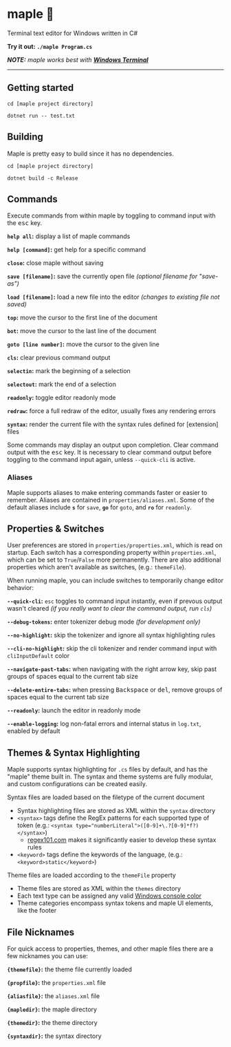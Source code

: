 ﻿# maple 🍁

Terminal text editor for Windows written in C#

**Try it out: `./maple Program.cs`**

***NOTE:** maple works best with [**Windows Terminal**](https://aka.ms/terminal)*

---

## Getting started

`cd [maple project directory]`

`dotnet run -- test.txt`

## Building

Maple is pretty easy to build since it has no dependencies.

`cd [maple project directory]`

`dotnet build -c Release`

## Commands

Execute commands from within maple by toggling to command input with the <kbd>esc</kbd> key.

**`help all`:** display a list of maple commands

**`help [command]`:** get help for a specific command

**`close`:** close maple without saving

**`save [filename]`:** save the currently open file *(optional filename for "save-as")*

**`load [filename]`:** load a new file into the editor *(changes to existing file not saved)*

**`top`:** move the cursor to the first line of the document

**`bot`:** move the cursor to the last line of the document

**`goto [line number]`:** move the cursor to the given line

**`cls`:** clear previous command output

**`selectin`:** mark the beginning of a selection

**`selectout`:** mark the end of a selection

**`readonly`:** toggle editor readonly mode

**`redraw`:** force a full redraw of the editor, usually fixes any rendering errors

**`syntax`:** render the current file with the syntax rules defined for [extension] files

Some commands may display an output upon completion. Clear command output with the <kbd>esc</kbd> key.
It is necessary to clear command output before toggling to the command input again, unless `--quick-cli` is active.

### Aliases

Maple supports aliases to make entering commands faster or easier to remember. Aliases are contained in `properties/aliases.xml`. Some of the default aliases include **`s`** for `save`, **`go`** for `goto`, and **`ro`** for `readonly`.

## Properties & Switches

User preferences are stored in `properties/properties.xml`, which is read on startup.
Each switch has a corresponding property within `properties.xml`, which can be set to `True`/`False` more permanently.
There are also additional properties which aren't available as switches, (e.g.: `themeFile`).

When running maple, you can include switches to temporarily change editor behavior:

**`--quick-cli`:** `esc` toggles to command input instantly, even if prevous output wasn't cleared
*(if you really want to clear the command output, run `cls`)*

**`--debug-tokens`:** enter tokenizer debug mode *(for development only)*

**`--no-highlight`:** skip the tokenizer and ignore all syntax highlighting rules

**`--cli-no-highlight`:** skip the cli tokenizer and render command input with `cliInputDefault` color

**`--navigate-past-tabs`:** when navigating with the right arrow key, skip past groups of spaces equal to the current tab size

**`--delete-entire-tabs`:** when pressing <kbd>Backspace</kbd> or <kbd>del</kbd>, remove groups of spaces equal to the current tab size

**`--readonly`:** launch the editor in readonly mode

**`--enable-logging`:** log non-fatal errors and internal status in `log.txt`, enabled by default

## Themes & Syntax Highlighting

Maple supports syntax highlighting for `.cs` files by default, and has the "maple" theme built in.
The syntax and theme systems are fully modular, and custom configurations can be created easily.

Syntax files are loaded based on the filetype of the current document
 - Syntax highlighting files are stored as XML within the `syntax` directory
 - `<syntax>` tags define the RegEx patterns for each supported type of token (e.g.: `<syntax type="numberLiteral">([0-9]+\.?[0-9]*f?)</syntax>`)
   - [regex101.com](https://regex101.com/) makes it significantly easier to develop these syntax rules
 - `<keyword>` tags define the keywords of the language, (e.g.: `<keyword>static</keyword>`)

Theme files are loaded according to the `themeFile` property
 - Theme files are stored as XML within the `themes` directory
 - Each text type can be assigned any valid [Windows console color](https://docs.microsoft.com/en-us/dotnet/api/system.consolecolor?view=net-5.0)
 - Theme categories encompass syntax tokens and maple UI elements, like the footer

## File Nicknames

For quick access to properties, themes, and other maple files there are a few nicknames you can use:

**`{themefile}`:** the theme file currently loaded

**`{propfile}`:** the `properties.xml` file

**`{aliasfile}`:** the `aliases.xml` file

**`{mapledir}`:** the maple directory

**`{themedir}`:** the theme directory

**`{syntaxdir}`:** the syntax directory
